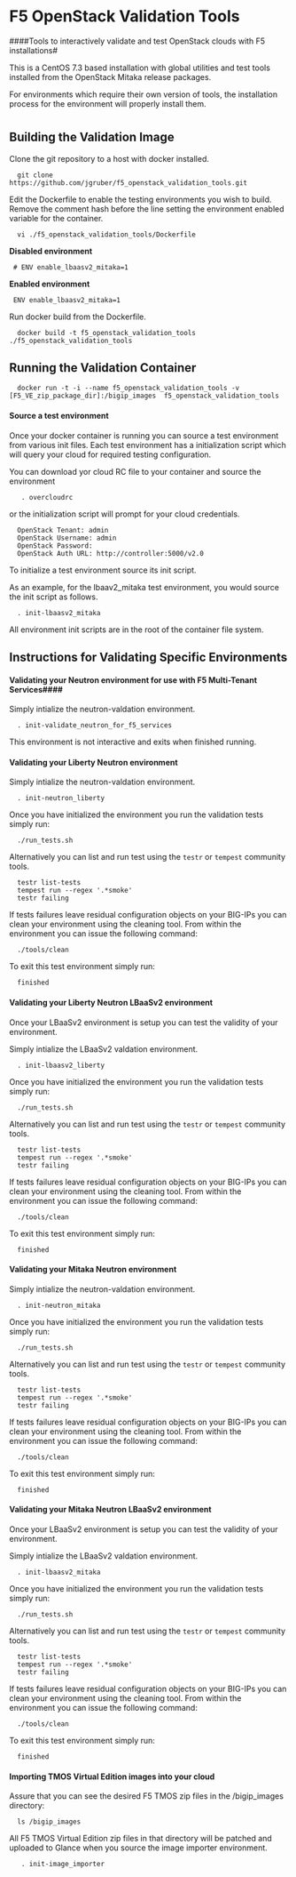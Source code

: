 # F5 OpenStack Validation Tools
####Tools to interactively validate and test OpenStack clouds with F5 installations#

This is a CentOS 7.3 based installation with global utilities and test tools installed from the OpenStack Mitaka release packages. 

For environments which require their own version of tools,  the installation process for the environment will properly install them.

#

## Building the Validation Image

Clone the git repository to a host with docker installed.

```
  git clone https://github.com/jgruber/f5_openstack_validation_tools.git
```

Edit the Dockerfile to enable the testing environments you wish to build. Remove the comment hash before the line setting the environment enabled variable for the container.

```
  vi ./f5_openstack_validation_tools/Dockerfile
```

**Disabled environment**

```
 # ENV enable_lbaasv2_mitaka=1
```

**Enabled environment**

```
 ENV enable_lbaasv2_mitaka=1
```

Run docker build from the Dockerfile.

```
  docker build -t f5_openstack_validation_tools ./f5_openstack_validation_tools
```

## Running the Validation Container

```
  docker run -t -i --name f5_openstack_validation_tools -v [F5_VE_zip_package_dir]:/bigip_images  f5_openstack_validation_tools
```

#### Source a test environment ####

Once your docker container is running you can source a test environment from various init files. Each test environment has a initialization script which will query your cloud for required testing configuration. 

You can download yor cloud RC file to your container and source the environment

```
   . overcloudrc
```
or the initialization script will prompt for your cloud credentials.

```
  OpenStack Tenant: admin
  OpenStack Username: admin
  OpenStack Password:
  OpenStack Auth URL: http://controller:5000/v2.0
```

To initialize a test environment source its init script. 

As an example, for the lbaav2_mitaka test environment, you would source the init script as follows.


```
  . init-lbaasv2_mitaka
```

All environment init scripts are in the root of the container file system.


## Instructions for Validating Specific Environments 


#### Validating your Neutron environment for use with F5 Multi-Tenant Services####

Simply intialize the neutron-valdation environment.

```
  . init-validate_neutron_for_f5_services
```

This environment is not interactive and exits when finished running.


#### Validating your Liberty Neutron environment ####

Simply intialize the neutron-valdation environment.

```
  . init-neutron_liberty
```

Once you have initialized the environment you run the validation tests simply run: 

```
  ./run_tests.sh
```

Alternatively you can list and run test using the ```testr``` or ```tempest``` community tools.

```
  testr list-tests
  tempest run --regex '.*smoke'
  testr failing
```

If tests failures leave residual configuration objects on your BIG-IPs you can clean your environment using the cleaning tool. From within the environment you can issue the following command:

```
  ./tools/clean
```

To exit this test environment simply run:

```
  finished
```


#### Validating your Liberty Neutron LBaaSv2 environment ####

Once your LBaaSv2 environment is setup you can test the validity of your environment.

Simply intialize the LBaaSv2 valdation environment.

```
  . init-lbaasv2_liberty
```

Once you have initialized the environment you run the validation tests simply run: 

```
  ./run_tests.sh
```

Alternatively you can list and run test using the ```testr``` or ```tempest``` community tools.

```
  testr list-tests
  tempest run --regex '.*smoke'
  testr failing
```

If tests failures leave residual configuration objects on your BIG-IPs you can clean your environment using the cleaning tool. From within the environment you can issue the following command:

```
  ./tools/clean
```

To exit this test environment simply run:

```
  finished
```


#### Validating your Mitaka Neutron environment ####

Simply intialize the neutron-valdation environment.

```
  . init-neutron_mitaka
```

Once you have initialized the environment you run the validation tests simply run: 

```
  ./run_tests.sh
```

Alternatively you can list and run test using the ```testr``` or ```tempest``` community tools.

```
  testr list-tests
  tempest run --regex '.*smoke'
  testr failing
```

If tests failures leave residual configuration objects on your BIG-IPs you can clean your environment using the cleaning tool. From within the environment you can issue the following command:

```
  ./tools/clean
```

To exit this test environment simply run:

```
  finished
```


#### Validating your Mitaka Neutron LBaaSv2 environment ####

Once your LBaaSv2 environment is setup you can test the validity of your environment.

Simply intialize the LBaaSv2 valdation environment.

```
  . init-lbaasv2_mitaka
```

Once you have initialized the environment you run the validation tests simply run: 

```
  ./run_tests.sh
```

Alternatively you can list and run test using the ```testr``` or ```tempest``` community tools.

```
  testr list-tests
  tempest run --regex '.*smoke'
  testr failing
```

If tests failures leave residual configuration objects on your BIG-IPs you can clean your environment using the cleaning tool. From within the environment you can issue the following command:

```
  ./tools/clean
```

To exit this test environment simply run:

```
  finished
```


#### Importing TMOS Virtual Edition images into your cloud ####

Assure that you can see the desired F5 TMOS zip files in the /bigip_images directory:

```
  ls /bigip_images
```

All F5 TMOS Virtual Edition zip files in that directory will be patched and uploaded to Glance when you source the image importer environment.

```
   . init-image_importer
```


